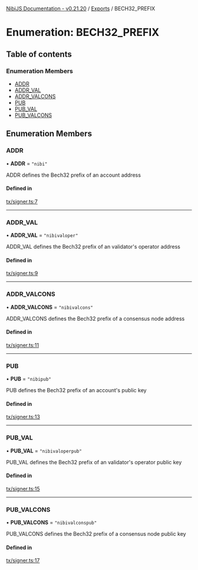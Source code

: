 [NibiJS Documentation - v0.21.20](../intro.md) / [Exports](../modules.md) / BECH32_PREFIX

# Enumeration: BECH32_PREFIX

## Table of contents

### Enumeration Members

- [ADDR](BECH32_PREFIX.md#addr)
- [ADDR_VAL](BECH32_PREFIX.md#addr_val)
- [ADDR_VALCONS](BECH32_PREFIX.md#addr_valcons)
- [PUB](BECH32_PREFIX.md#pub)
- [PUB_VAL](BECH32_PREFIX.md#pub_val)
- [PUB_VALCONS](BECH32_PREFIX.md#pub_valcons)

## Enumeration Members

### ADDR

• **ADDR** = `"nibi"`

ADDR defines the Bech32 prefix of an account address

#### Defined in

[tx/signer.ts:7](https://github.com/NibiruChain/ts-sdk/blob/6ba46d6/packages/nibijs/src/tx/signer.ts#L7)

---

### ADDR_VAL

• **ADDR_VAL** = `"nibivaloper"`

ADDR_VAL defines the Bech32 prefix of an validator's operator address

#### Defined in

[tx/signer.ts:9](https://github.com/NibiruChain/ts-sdk/blob/6ba46d6/packages/nibijs/src/tx/signer.ts#L9)

---

### ADDR_VALCONS

• **ADDR_VALCONS** = `"nibivalcons"`

ADDR_VALCONS defines the Bech32 prefix of a consensus node address

#### Defined in

[tx/signer.ts:11](https://github.com/NibiruChain/ts-sdk/blob/6ba46d6/packages/nibijs/src/tx/signer.ts#L11)

---

### PUB

• **PUB** = `"nibipub"`

PUB defines the Bech32 prefix of an account's public key

#### Defined in

[tx/signer.ts:13](https://github.com/NibiruChain/ts-sdk/blob/6ba46d6/packages/nibijs/src/tx/signer.ts#L13)

---

### PUB_VAL

• **PUB_VAL** = `"nibivaloperpub"`

PUB_VAL defines the Bech32 prefix of an validator's operator public key

#### Defined in

[tx/signer.ts:15](https://github.com/NibiruChain/ts-sdk/blob/6ba46d6/packages/nibijs/src/tx/signer.ts#L15)

---

### PUB_VALCONS

• **PUB_VALCONS** = `"nibivalconspub"`

PUB_VALCONS defines the Bech32 prefix of a consensus node public key

#### Defined in

[tx/signer.ts:17](https://github.com/NibiruChain/ts-sdk/blob/6ba46d6/packages/nibijs/src/tx/signer.ts#L17)
